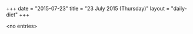 +++
date = "2015-07-23"
title = "23 July 2015 (Thursday)"
layout = "daily-diet"
+++


\<no entries\>

